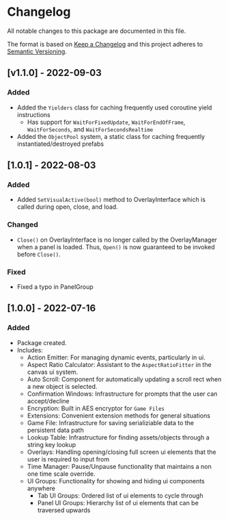 # Changelog
All notable changes to this package are documented in this file.

The format is based on [Keep a Changelog](http://keepachangelog.com/en/1.0.0/) and this project adheres to [Semantic Versioning](http://semver.org/spec/v2.0.0.html).

## [v1.1.0] - 2022-09-03

### Added
- Added the `Yielders` class for caching frequently used coroutine yield instructions
	- Has support for `WaitForFixedUpdate`, `WaitForEndOfFrame`, `WaitForSeconds`, and `WaitForSecondsRealtime`
- Added the `ObjectPool` system, a static class for caching frequently instantiated/destroyed prefabs

## [1.0.1] - 2022-08-03

### Added
- Added `SetVisualActive(bool)` method to OverlayInterface which is called during open, close, and load.

### Changed
- `Close()` on OverlayInterface is no longer called by the OverlayManager when a panel is loaded. Thus, `Open()` is now guaranteed to be invoked before `Close()`.

### Fixed
- Fixed a typo in PanelGroup

## [1.0.0] - 2022-07-16

### Added
- Package created.
- Includes:
	- Action Emitter: For managing dynamic events, particularly in ui.
	- Aspect Ratio Calculator: Assistant to the `AspectRatioFitter` in the canvas ui system.
	- Auto Scroll: Component for automatically updating a scroll rect when a new object is selected.
	- Confirmation Windows: Infrastructure for prompts that the user can accept/decline
	- Encryption: Built in AES encryptor for `Game Files`
	- Extensions: Convenient extension methods for general situations
	- Game File: Infrastructure for saving serializiable data to the persistent data path
	- Lookup Table: Infrastructure for finding assets/objects through a string key lookup
	- Overlays: Handling opening/closing full screen ui elements that the user is required to input from
	- Time Manager: Pause/Unpause functionality that maintains a non one time scale override.
	- UI Groups: Functionality for showing and hiding ui components anywhere
		- Tab UI Groups: Ordered list of ui elements to cycle through
		- Panel UI Groups: Hierarchy list of ui elements that can be traversed upwards